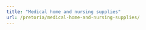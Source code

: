 ```yaml
---
title: "Medical home and nursing supplies"
url: /pretoria/medical-home-and-nursing-supplies/
---
```

